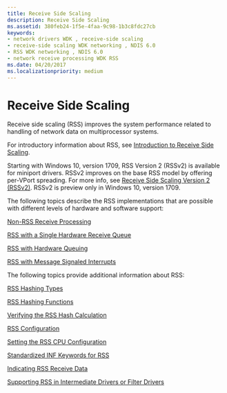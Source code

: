 ```yaml
---
title: Receive Side Scaling
description: Receive Side Scaling
ms.assetid: 380feb24-1f5e-4faa-9c98-1b3c8fdc27cb
keywords:
- network drivers WDK , receive-side scaling
- receive-side scaling WDK networking , NDIS 6.0
- RSS WDK networking , NDIS 6.0
- network receive processing WDK RSS
ms.date: 04/20/2017
ms.localizationpriority: medium
---
```


# Receive Side Scaling





Receive side scaling (RSS) improves the system performance related to handling of network data on multiprocessor systems.

For introductory information about RSS, see [Introduction to Receive Side Scaling](introduction-to-receive-side-scaling.md).

Starting with Windows 10, version 1709, RSS Version 2 (RSSv2) is available for miniport drivers. RSSv2 improves on the base RSS model by offering per-VPort spreading. For more info, see [Receive Side Scaling Version 2 (RSSv2)](receive-side-scaling-version-2-rssv2-.md). RSSv2 is preview only in Windows 10, version 1709.

The following topics describe the RSS implementations that are possible with different levels of hardware and software support:

[Non-RSS Receive Processing](non-rss-receive-processing.md)

[RSS with a Single Hardware Receive Queue](rss-with-a-single-hardware-receive-queue.md)

[RSS with Hardware Queuing](rss-with-hardware-queuing.md)

[RSS with Message Signaled Interrupts](rss-with-message-signaled-interrupts.md)

The following topics provide additional information about RSS:

[RSS Hashing Types](rss-hashing-types.md)

[RSS Hashing Functions](rss-hashing-functions.md)

[Verifying the RSS Hash Calculation](verifying-the-rss-hash-calculation.md)

[RSS Configuration](rss-configuration.md)

[Setting the RSS CPU Configuration](setting-the-rss-cpu-configuration.md)

[Standardized INF Keywords for RSS](standardized-inf-keywords-for-rss.md)

[Indicating RSS Receive Data](indicating-rss-receive-data.md)

[Supporting RSS in Intermediate Drivers or Filter Drivers](supporting-rss-in-intermediate-drivers-or-filter-drivers.md)

 

 





